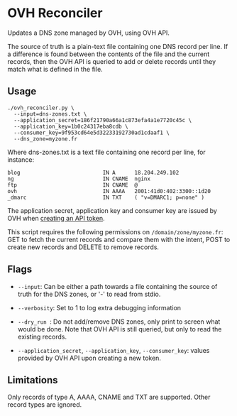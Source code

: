 # OVH Reconciler

Updates a DNS zone managed by OVH, using OVH API.

The source of truth is a plain-text file containing one DNS record per line.
If a difference is found between the contents of the file and the current
records, then the OVH API is queried to add or delete records until they match
what is defined in the file.

## Usage

```shell
./ovh_reconciler.py \
  --input=dns-zones.txt \
  --application_secret=186f21790a66a1c873efa4a1e7720c45c \
  --application_key=1b0c24317eba8cdb \
  --consumer_key=9f953cd64e5d32233192730ad1cdaaf1 \
  --dns_zone=myzone.fr
```

Where dns-zones.txt is a text file containing one record per line, for instance:

```
blog                          IN A      18.204.249.102
ng                            IN CNAME  nginx
ftp                           IN CNAME  @
ovh                           IN AAAA   2001:41d0:402:3300::1d20 
_dmarc                        IN TXT    ( "v=DMARC1; p=none" )
```

The application secret, application key and consumer key are issued by OVH
when [creating an API token](https://help.ovhcloud.com/csm/en-ca-api-getting-started-ovhcloud-api?id=kb_article_view&sysparm_article=KB0029722#create-your-app-keys).

This script requires the following permissions on `/domain/zone/myzone.fr`: GET
to fetch the current records and compare them with the intent, POST to create
new records and DELETE to remove records.

## Flags

- `--input`: Can be either a path towards a file containing the source of truth
  for the DNS zones, or '-' to read from stdio.

- `--verbosity`: Set to 1 to log extra debugging information

- `--dry_run `: Do not add/remove DNS zones, only print to screen what would
  be done. Note that OVH API is still queried, but only to read the existing
  records.

- `--application_secret`, `--application_key`, `--consumer_key`: values
  provided by OVH API upon creating a new token.

## Limitations

Only records of type A, AAAA, CNAME and TXT are supported. Other record types
are ignored.
